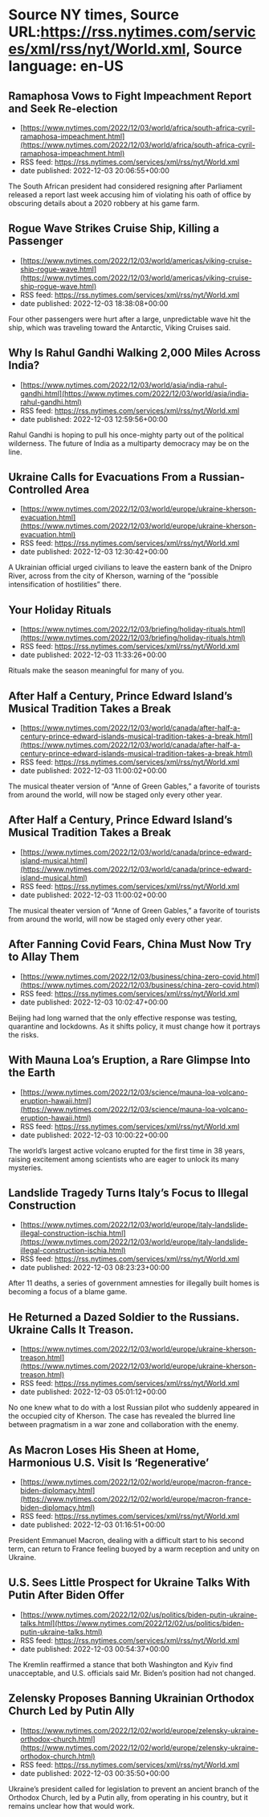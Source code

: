 # Source NY times, Source URL:https://rss.nytimes.com/services/xml/rss/nyt/World.xml, Source language: en-US

## Ramaphosa Vows to Fight Impeachment Report and Seek Re-election
 - [https://www.nytimes.com/2022/12/03/world/africa/south-africa-cyril-ramaphosa-impeachment.html](https://www.nytimes.com/2022/12/03/world/africa/south-africa-cyril-ramaphosa-impeachment.html)
 - RSS feed: https://rss.nytimes.com/services/xml/rss/nyt/World.xml
 - date published: 2022-12-03 20:06:55+00:00

The South African president had considered resigning after Parliament released a report last week accusing him of violating his oath of office by obscuring details about a 2020 robbery at his game farm.

## Rogue Wave Strikes Cruise Ship, Killing a Passenger
 - [https://www.nytimes.com/2022/12/03/world/americas/viking-cruise-ship-rogue-wave.html](https://www.nytimes.com/2022/12/03/world/americas/viking-cruise-ship-rogue-wave.html)
 - RSS feed: https://rss.nytimes.com/services/xml/rss/nyt/World.xml
 - date published: 2022-12-03 18:38:08+00:00

Four other passengers were hurt after a large, unpredictable wave hit the ship, which was traveling toward the Antarctic, Viking Cruises said.

## Why Is Rahul Gandhi Walking 2,000 Miles Across India?
 - [https://www.nytimes.com/2022/12/03/world/asia/india-rahul-gandhi.html](https://www.nytimes.com/2022/12/03/world/asia/india-rahul-gandhi.html)
 - RSS feed: https://rss.nytimes.com/services/xml/rss/nyt/World.xml
 - date published: 2022-12-03 12:59:56+00:00

Rahul Gandhi is hoping to pull his once-mighty party out of the political wilderness. The future of India as a multiparty democracy may be on the line.

## Ukraine Calls for Evacuations From a Russian-Controlled Area
 - [https://www.nytimes.com/2022/12/03/world/europe/ukraine-kherson-evacuation.html](https://www.nytimes.com/2022/12/03/world/europe/ukraine-kherson-evacuation.html)
 - RSS feed: https://rss.nytimes.com/services/xml/rss/nyt/World.xml
 - date published: 2022-12-03 12:30:42+00:00

A Ukrainian official urged civilians to leave the eastern bank of the Dnipro River, across from the city of Kherson, warning of the “possible intensification of hostilities” there.

## Your Holiday Rituals
 - [https://www.nytimes.com/2022/12/03/briefing/holiday-rituals.html](https://www.nytimes.com/2022/12/03/briefing/holiday-rituals.html)
 - RSS feed: https://rss.nytimes.com/services/xml/rss/nyt/World.xml
 - date published: 2022-12-03 11:33:26+00:00

Rituals make the season meaningful for many of you.

## After Half a Century, Prince Edward Island’s Musical Tradition Takes a Break
 - [https://www.nytimes.com/2022/12/03/world/canada/after-half-a-century-prince-edward-islands-musical-tradition-takes-a-break.html](https://www.nytimes.com/2022/12/03/world/canada/after-half-a-century-prince-edward-islands-musical-tradition-takes-a-break.html)
 - RSS feed: https://rss.nytimes.com/services/xml/rss/nyt/World.xml
 - date published: 2022-12-03 11:00:02+00:00

The musical theater version of “Anne of Green Gables,” a favorite of tourists from around the world, will now be staged only every other year.

## After Half a Century, Prince Edward Island’s Musical Tradition Takes a Break
 - [https://www.nytimes.com/2022/12/03/world/canada/prince-edward-island-musical.html](https://www.nytimes.com/2022/12/03/world/canada/prince-edward-island-musical.html)
 - RSS feed: https://rss.nytimes.com/services/xml/rss/nyt/World.xml
 - date published: 2022-12-03 11:00:02+00:00

The musical theater version of “Anne of Green Gables,” a favorite of tourists from around the world, will now be staged only every other year.

## After Fanning Covid Fears, China Must Now Try to Allay Them
 - [https://www.nytimes.com/2022/12/03/business/china-zero-covid.html](https://www.nytimes.com/2022/12/03/business/china-zero-covid.html)
 - RSS feed: https://rss.nytimes.com/services/xml/rss/nyt/World.xml
 - date published: 2022-12-03 10:02:47+00:00

Beijing had long warned that the only effective response was testing, quarantine and lockdowns. As it shifts policy, it must change how it portrays the risks.

## With Mauna Loa’s Eruption, a Rare Glimpse Into the Earth
 - [https://www.nytimes.com/2022/12/03/science/mauna-loa-volcano-eruption-hawaii.html](https://www.nytimes.com/2022/12/03/science/mauna-loa-volcano-eruption-hawaii.html)
 - RSS feed: https://rss.nytimes.com/services/xml/rss/nyt/World.xml
 - date published: 2022-12-03 10:00:22+00:00

The world’s largest active volcano erupted for the first time in 38 years, raising excitement among scientists who are eager to unlock its many mysteries.

## Landslide Tragedy Turns Italy’s Focus to Illegal Construction
 - [https://www.nytimes.com/2022/12/03/world/europe/italy-landslide-illegal-construction-ischia.html](https://www.nytimes.com/2022/12/03/world/europe/italy-landslide-illegal-construction-ischia.html)
 - RSS feed: https://rss.nytimes.com/services/xml/rss/nyt/World.xml
 - date published: 2022-12-03 08:23:23+00:00

After 11 deaths, a series of government amnesties for illegally built homes is becoming a focus of a blame game.

## He Returned a Dazed Soldier to the Russians. Ukraine Calls It Treason.
 - [https://www.nytimes.com/2022/12/03/world/europe/ukraine-kherson-treason.html](https://www.nytimes.com/2022/12/03/world/europe/ukraine-kherson-treason.html)
 - RSS feed: https://rss.nytimes.com/services/xml/rss/nyt/World.xml
 - date published: 2022-12-03 05:01:12+00:00

No one knew what to do with a lost Russian pilot who suddenly appeared in the occupied city of Kherson. The case has revealed the blurred line between pragmatism in a war zone and collaboration with the enemy.

## As Macron Loses His Sheen at Home, Harmonious U.S. Visit Is ‘Regenerative’
 - [https://www.nytimes.com/2022/12/02/world/europe/macron-france-biden-diplomacy.html](https://www.nytimes.com/2022/12/02/world/europe/macron-france-biden-diplomacy.html)
 - RSS feed: https://rss.nytimes.com/services/xml/rss/nyt/World.xml
 - date published: 2022-12-03 01:16:51+00:00

President Emmanuel Macron, dealing with a difficult start to his second term, can return to France feeling buoyed by a warm reception and unity on Ukraine.

## U.S. Sees Little Prospect for Ukraine Talks With Putin After Biden Offer
 - [https://www.nytimes.com/2022/12/02/us/politics/biden-putin-ukraine-talks.html](https://www.nytimes.com/2022/12/02/us/politics/biden-putin-ukraine-talks.html)
 - RSS feed: https://rss.nytimes.com/services/xml/rss/nyt/World.xml
 - date published: 2022-12-03 00:54:37+00:00

The Kremlin reaffirmed a stance that both Washington and Kyiv find unacceptable, and U.S. officials said Mr. Biden’s position had not changed.

## Zelensky Proposes Banning Ukrainian Orthodox Church Led by Putin Ally
 - [https://www.nytimes.com/2022/12/02/world/europe/zelensky-ukraine-orthodox-church.html](https://www.nytimes.com/2022/12/02/world/europe/zelensky-ukraine-orthodox-church.html)
 - RSS feed: https://rss.nytimes.com/services/xml/rss/nyt/World.xml
 - date published: 2022-12-03 00:35:50+00:00

Ukraine’s president called for legislation to prevent an ancient branch of the Orthodox Church, led by a Putin ally, from operating in his country, but it remains unclear how that would work.
